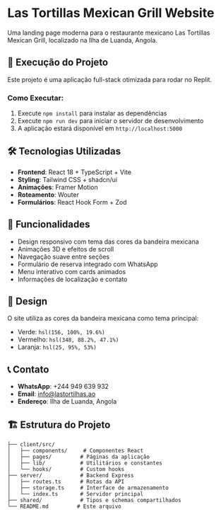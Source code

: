 # Las Tortillas Mexican Grill Website

Uma landing page moderna para o restaurante mexicano Las Tortillas Mexican Grill, localizado na Ilha de Luanda, Angola.

## 🚀 Execução do Projeto

Este projeto é uma aplicação full-stack otimizada para rodar no Replit.

### Como Executar:

1. Execute `npm install` para instalar as dependências
2. Execute `npm run dev` para iniciar o servidor de desenvolvimento
3. A aplicação estará disponível em `http://localhost:5000`

## 🛠️ Tecnologias Utilizadas

- **Frontend**: React 18 + TypeScript + Vite
- **Styling**: Tailwind CSS + shadcn/ui
- **Animações**: Framer Motion
- **Roteamento**: Wouter
- **Formulários**: React Hook Form + Zod

## 📱 Funcionalidades

- Design responsivo com tema das cores da bandeira mexicana
- Animações 3D e efeitos de scroll
- Navegação suave entre seções
- Formulário de reserva integrado com WhatsApp
- Menu interativo com cards animados
- Informações de localização e contato

## 🎨 Design

O site utiliza as cores da bandeira mexicana como tema principal:
- Verde: `hsl(156, 100%, 19.6%)`
- Vermelho: `hsl(348, 88.2%, 47.1%)`
- Laranja: `hsl(25, 95%, 53%)`

## 📞 Contato

- **WhatsApp**: +244 949 639 932
- **Email**: info@lastortilhas.ao
- **Endereço**: Ilha de Luanda, Angola

## 🏗️ Estrutura do Projeto

```
├── client/src/
│   ├── components/     # Componentes React
│   ├── pages/         # Páginas da aplicação
│   ├── lib/           # Utilitários e constantes
│   └── hooks/         # Custom hooks
├── server/            # Backend Express
│   ├── routes.ts      # Rotas da API
│   ├── storage.ts     # Interface de armazenamento
│   └── index.ts       # Servidor principal
├── shared/            # Tipos e schemas compartilhados
└── README.md         # Este arquivo
```